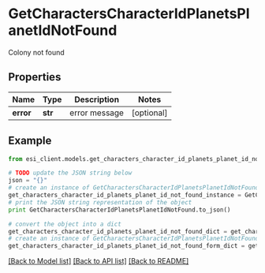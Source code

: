 # GetCharactersCharacterIdPlanetsPlanetIdNotFound

Colony not found

## Properties

Name | Type | Description | Notes
------------ | ------------- | ------------- | -------------
**error** | **str** | error message | [optional] 

## Example

```python
from esi_client.models.get_characters_character_id_planets_planet_id_not_found import GetCharactersCharacterIdPlanetsPlanetIdNotFound

# TODO update the JSON string below
json = "{}"
# create an instance of GetCharactersCharacterIdPlanetsPlanetIdNotFound from a JSON string
get_characters_character_id_planets_planet_id_not_found_instance = GetCharactersCharacterIdPlanetsPlanetIdNotFound.from_json(json)
# print the JSON string representation of the object
print GetCharactersCharacterIdPlanetsPlanetIdNotFound.to_json()

# convert the object into a dict
get_characters_character_id_planets_planet_id_not_found_dict = get_characters_character_id_planets_planet_id_not_found_instance.to_dict()
# create an instance of GetCharactersCharacterIdPlanetsPlanetIdNotFound from a dict
get_characters_character_id_planets_planet_id_not_found_form_dict = get_characters_character_id_planets_planet_id_not_found.from_dict(get_characters_character_id_planets_planet_id_not_found_dict)
```
[[Back to Model list]](../README.md#documentation-for-models) [[Back to API list]](../README.md#documentation-for-api-endpoints) [[Back to README]](../README.md)


